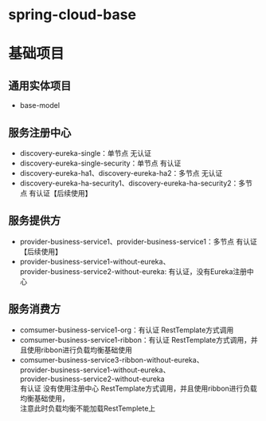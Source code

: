 # spring-cloud-base
# 基础项目
## 通用实体项目
*    base-model
## 服务注册中心
*    discovery-eureka-single：单节点 无认证
*    discovery-eureka-single-security：单节点 有认证
*    discovery-eureka-ha1、discovery-eureka-ha2：多节点 无认证
*    discovery-eureka-ha-security1、discovery-eureka-ha-security2：多节点 有认证【后续使用】
## 服务提供方
*    provider-business-service1、provider-business-service1：多节点 有认证【后续使用】 
*    provider-business-service1-without-eureka、    
      provider-business-service2-without-eureka:  有认证，没有Eureka注册中心
## 服务消费方
*    comsumer-business-service1-org：有认证 RestTemplate方式调用
*    comsumer-business-service1-ribbon：有认证 RestTemplate方式调用，并且使用ribbon进行负载均衡基础使用
*    comsumer-business-service3-ribbon-without-eureka、  
      provider-business-service1-without-eureka、    
      provider-business-service2-without-eureka  
    有认证 没有使用注册中心 RestTemplate方式调用，并且使用ribbon进行负载均衡基础使用，  
    注意此时负载均衡不能加载RestTemplete上
